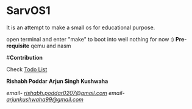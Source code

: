 # SarvOS1

It is an attempt to make a small os for educational purpose.

open terminal and enter "make" to boot into well nothing for now :)
**Pre-requisite** qemu and nasm




#**Contribution**

Check [Todo List](https://github.com/rishabhiitbh/SarvOS1/blob/master/Todo.md)


**Rishabh Poddar**
**Arjun Singh Kushwaha**

*email- rishabh.poddar0207@gmail.com*
*email- arjunkushwaha99@gmail.com*
